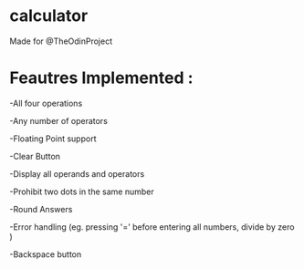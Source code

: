 # calculator

Made for @TheOdinProject

# Feautres Implemented :

-All four operations

-Any number of operators

-Floating Point support

-Clear Button

-Display all operands and operators

-Prohibit two dots in the same number

-Round Answers

-Error handling (eg. pressing '=' before entering all numbers, divide by zero )

-Backspace button
